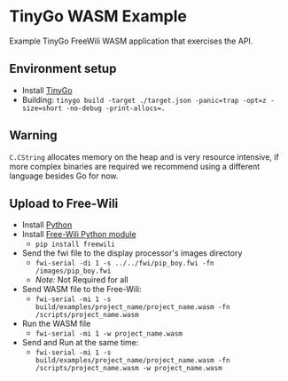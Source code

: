 # TinyGo WASM Example

Example TinyGo FreeWili WASM application that exercises the API.

## Environment setup

- Install [TinyGo](https://tinygo.org/)
- Building:
    ```tinygo build -target ./target.json -panic=trap -opt=z -size=short -no-debug -print-allocs=.```

## Warning

`C.CString` allocates memory on the heap and is very resource intensive, if more complex binaries are required
we recommend using a different language besides Go for now.

## Upload to Free-Wili
- Install [Python](https://www.python.org/)
- Install [Free-Wili Python module](https://pypi.org/project/freewili/)
  - `pip install freewili`
- Send the fwi file to the display processor's images directory
  - `fwi-serial -di 1 -s ../../fwi/pip_boy.fwi -fn /images/pip_boy.fwi`
  - *Note:* Not Required for all
- Send WASM file to the Free-Wili:
  - `fwi-serial -mi 1 -s build/examples/project_name/project_name.wasm -fn /scripts/project_name.wasm`
- Run the WASM file
  - `fwi-serial -mi 1 -w project_name.wasm`
- Send and Run at the same time:
  - `fwi-serial -mi 1 -s build/examples/project_name/project_name.wasm -fn /scripts/project_name.wasm -w project_name.wasm`
